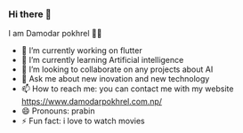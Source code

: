 ### Hi there 👋

I am Damodar pokhrel 👋😄

- 🔭 I’m currently working on flutter
- 🌱 I’m currently learning Artificial intelligence
- 👯 I’m looking to collaborate on any projects about AI
- 💬 Ask me about new inovation and new technology
- 📫 How to reach me: you can contact me with my website https://www.damodarpokhrel.com.np/
- 😄 Pronouns: prabin
- ⚡ Fun fact: i love to watch movies


